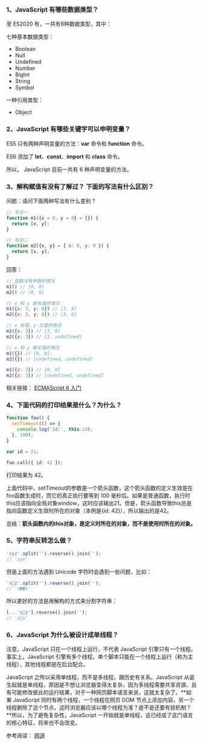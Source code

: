 <!-- ES6 相关 -->

### 1、JavaScript 有哪些数据类型？

至 ES2020 有，一共有8种数据类型，其中：

七种基本数据类型：

- Boolean
- Null
- Undefined
- Number
- BigInt
- String
- Symbol

一种引用类型：

- Object

### 2、JavaScript 有哪些关键字可以申明变量？

ES5 只有两种声明变量的方法：**var** 命令和 **function** 命令。

ES6 添加了 **let**、**const**、**import** 和 **class** 命令。

所以， JavaScript 目前一共有 6 种声明变量的方法。

### 3、解构赋值有没有了解过？ 下面的写法有什么区别？

问题：请问下面两种写法有什么差别？

```js
// 写法一
function m1({x = 0, y = 0} = {}) {
  return [x, y];
}

// 写法二
function m2({x, y} = { x: 0, y: 0 }) {
  return [x, y];
}
```

回答：

```js
// 函数没有参数的情况
m1() // [0, 0]
m2() // [0, 0]

// x 和 y 都有值的情况
m1({x: 3, y: 8}) // [3, 8]
m2({x: 3, y: 8}) // [3, 8]

// x 有值，y 无值的情况
m1({x: 3}) // [3, 0]
m2({x: 3}) // [3, undefined]

// x 和 y 都无值的情况
m1({}) // [0, 0];
m2({}) // [undefined, undefined]

m1({z: 3}) // [0, 0]
m2({z: 3}) // [undefined, undefined]
```

相关链接：
[ECMAScript 6 入门](https://es6.ruanyifeng.com/#docs/function)

### 4、下面代码的打印结果是什么？为什么？

```js
function foo() {
  setTimeout(() => {
    console.log('id:', this.id);
  }, 100);
}

var id = 21;

foo.call({ id: 42 });
```

打印结果为 42。

上面代码中，setTimeout的参数是一个箭头函数，这个箭头函数的定义生效是在foo函数生成时，而它的真正执行要等到 100 毫秒后。如果是普通函数，执行时this应该指向全局对象window，这时应该输出21。但是，箭头函数导致this总是指向函数定义生效时所在的对象（本例是{id: 42}），所以输出的是42。

总结：**箭头函数内的this对象，是定义时所在的对象，而不是使用时所在的对象。**

### 5、字符串反转怎么做？

```js
'xyz'.split('').reverse().join('');
// 'zyx'
```

但是上面的方法遇到 Unicode 字符时会遇到一些问题，比如：

```js
'x🚀z'.split('').reverse().join('');
// 'z��x'
```

所以更好的方法是用解构的方式来分割字符串：

```js
[...'x🚀z'].reverse().join('');
// 'z🚀x'
```

### 6、JavaScript 为什么被设计成单线程？

注意，JavaScript 只在一个线程上运行，不代表 JavaScript 引擎只有一个线程。事实上，JavaScript 引擎有多个线程，单个脚本只能在一个线程上运行（称为主线程），其他线程都是在后台配合。

JavaScript 之所以采用单线程，而不是多线程，跟历史有关系。JavaScript 从诞生起就是单线程，原因是不想让浏览器变得太复杂，因为多线程需要共享资源、且有可能修改彼此的运行结果，对于一种网页脚本语言来说，这就太复杂了。**如果 JavaScript 同时有两个线程，一个线程在网页 DOM 节点上添加内容，另一个线程删除了这个节点，这时浏览器应该以哪个线程为准？是不是还要有锁机制？**所以，为了避免复杂性，JavaScript 一开始就是单线程，这已经成了这门语言的核心特征，将来也不会改变。

参考阅读：
[网道](https://wangdoc.com/javascript/async/general.html#%E5%8D%95%E7%BA%BF%E7%A8%8B%E6%A8%A1%E5%9E%8B)


